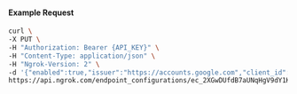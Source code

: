 <!-- Code generated for API Clients. DO NOT EDIT. -->

#### Example Request

```bash
curl \
-X PUT \
-H "Authorization: Bearer {API_KEY}" \
-H "Content-Type: application/json" \
-H "Ngrok-Version: 2" \
-d '{"enabled":true,"issuer":"https://accounts.google.com","client_id":"some-client-id","client_secret":"some-client-secret","scopes":["profile"]}' \
https://api.ngrok.com/endpoint_configurations/ec_2XGwDUfdB7aUNqHgV9dY1KHg3sw/oidc
```
